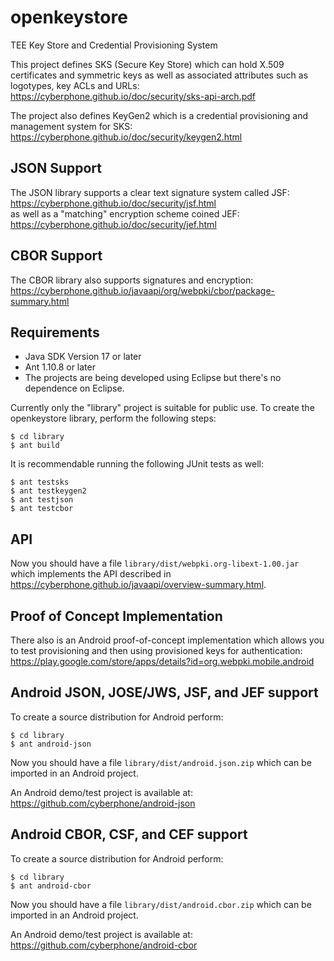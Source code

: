 # openkeystore
TEE Key Store and Credential Provisioning System

This project defines SKS (Secure Key Store) which can hold X.509 certificates
and symmetric keys as well as associated attributes such as logotypes, key ACLs and URLs:<br>
https://cyberphone.github.io/doc/security/sks-api-arch.pdf

The project also defines KeyGen2 which is a credential provisioning and management system
for SKS:<br>
https://cyberphone.github.io/doc/security/keygen2.html

## JSON Support
The JSON library supports a clear text signature system called JSF:<br>
https://cyberphone.github.io/doc/security/jsf.html<br>
as well as a "matching" encryption scheme coined JEF:<br>
https://cyberphone.github.io/doc/security/jef.html

## CBOR Support
The CBOR library also supports signatures and encryption:<br>
https://cyberphone.github.io/javaapi/org/webpki/cbor/package-summary.html

## Requirements
* Java SDK Version 17 or later
* Ant 1.10.8 or later
* The projects are being developed using Eclipse but there's no dependence on Eclipse.

Currently only the "library" project is suitable for public use.
To create the openkeystore library, perform the following steps:
```
$ cd library
$ ant build
```
It is recommendable running the following JUnit tests as well:
```
$ ant testsks
$ ant testkeygen2
$ ant testjson
$ ant testcbor
```
## API
Now you should have a file <code>library/dist/webpki.org-libext-1.00.jar</code> which
implements the API described in https://cyberphone.github.io/javaapi/overview-summary.html.
## Proof of Concept Implementation
There also is an Android proof-of-concept implementation which allows you to test provisioning
and then using provisioned keys for authentication:<br>
https://play.google.com/store/apps/details?id=org.webpki.mobile.android

## Android JSON, JOSE/JWS, JSF, and JEF support
To create a source distribution for Android perform:
```
$ cd library
$ ant android-json
```
Now you should have a file <code>library/dist/android.json.zip</code> which can be imported in an Android project.

An Android demo/test project is available at:<br>
https://github.com/cyberphone/android-json

## Android CBOR, CSF, and CEF support
To create a source distribution for Android perform:
```
$ cd library
$ ant android-cbor
```
Now you should have a file <code>library/dist/android.cbor.zip</code> which can be imported in an Android project.

An Android demo/test project is available at:<br>
https://github.com/cyberphone/android-cbor
